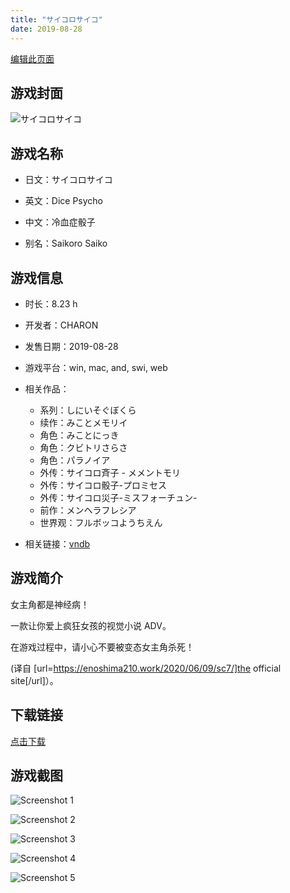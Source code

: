 ```yaml
---
title: "サイコロサイコ"
date: 2019-08-28
---
```

[编辑此页面](https://github.com/ACG-3/ADV3-source/blob/main/source/_posts/%E3%82%B5%E3%82%A4%E3%82%B3%E3%83%AD%E3%82%B5%E3%82%A4%E3%82%B3.md)

## 游戏封面

![サイコロサイコ](https%3A//pan.timero.xyz/onedrive/img_lib_001/%E3%82%B5%E3%82%A4%E3%82%B3%E3%83%AD%E3%82%B5%E3%82%A4%E3%82%B3_cover.avif)


## 游戏名称

- 日文：サイコロサイコ
- 英文：Dice Psycho
- 中文：冷血症骰子

- 别名：Saikoro Saiko


## 游戏信息

- 时长：8.23 h
- 开发者：CHARON
- 发售日期：2019-08-28
- 游戏平台：win, mac, and, swi, web
- 相关作品：
   - 系列：しにいそぐぼくら
   - 续作：みことメモリイ
   - 角色：みことにっき
   - 角色：クビトリさらさ
   - 角色：パラノイア
   - 外传：サイコロ斉子 - メメントモリ
   - 外传：サイコロ骰子-プロミセス
   - 外传：サイコロ災子-ミスフォーチュン-
   - 前作：メンヘラフレシア
   - 世界观：フルボッコようちえん

- 相关链接：[vndb](https://vndb.org/v29067)


## 游戏简介

女主角都是神经病！

一款让你爱上疯狂女孩的视觉小说 ADV。

在游戏过程中，请小心不要被变态女主角杀死！

(译自 [url=https://enoshima210.work/2020/06/09/sc7/]the official site[/url]）。


## 下载链接

[点击下载](https://pan.timero.xyz/onedrive/adv_lib_001/%E3%82%B5%E3%82%A4%E3%82%B3%E3%83%AD%E3%82%B5%E3%82%A4%E3%82%B3)


## 游戏截图


![Screenshot 1](https%3A//pan.timero.xyz/onedrive/img_lib_001/%E3%82%B5%E3%82%A4%E3%82%B3%E3%83%AD%E3%82%B5%E3%82%A4%E3%82%B3_Screenshot_1.avif)

![Screenshot 2](https%3A//pan.timero.xyz/onedrive/img_lib_001/%E3%82%B5%E3%82%A4%E3%82%B3%E3%83%AD%E3%82%B5%E3%82%A4%E3%82%B3_Screenshot_2.avif)

![Screenshot 3](https%3A//pan.timero.xyz/onedrive/img_lib_001/%E3%82%B5%E3%82%A4%E3%82%B3%E3%83%AD%E3%82%B5%E3%82%A4%E3%82%B3_Screenshot_3.avif)

![Screenshot 4](https%3A//pan.timero.xyz/onedrive/img_lib_001/%E3%82%B5%E3%82%A4%E3%82%B3%E3%83%AD%E3%82%B5%E3%82%A4%E3%82%B3_Screenshot_4.avif)

![Screenshot 5](https%3A//pan.timero.xyz/onedrive/img_lib_001/%E3%82%B5%E3%82%A4%E3%82%B3%E3%83%AD%E3%82%B5%E3%82%A4%E3%82%B3_Screenshot_5.avif)


